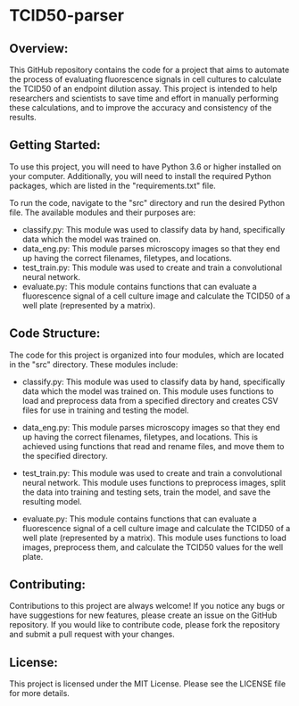 # TCID50-parser

## Overview:
This GitHub repository contains the code for a project that aims to automate the process of evaluating fluorescence signals in cell cultures to calculate the TCID50 of an endpoint dilution assay. This project is intended to help researchers and scientists to save time and effort in manually performing these calculations, and to improve the accuracy and consistency of the results.

## Getting Started:
To use this project, you will need to have Python 3.6 or higher installed on your computer. Additionally, you will need to install the required Python packages, which are listed in the "requirements.txt" file.

To run the code, navigate to the "src" directory and run the desired Python file. The available modules and their purposes are:

- classify.py: This module was used to classify data by hand, specifically data which the model was trained on.
- data_eng.py: This module parses microscopy images so that they end up having the correct filenames, filetypes, and locations.
- test_train.py: This module was used to create and train a convolutional neural network.
- evaluate.py: This module contains functions that can evaluate a fluorescence signal of a cell culture image and calculate the TCID50 of a well plate (represented by a matrix).

## Code Structure:
The code for this project is organized into four modules, which are located in the "src" directory. These modules include:

- classify.py: This module was used to classify data by hand, specifically data which the model was trained on. This module uses functions to load and preprocess data from a specified directory and creates CSV files for use in training and testing the model.

- data_eng.py: This module parses microscopy images so that they end up having the correct filenames, filetypes, and locations. This is achieved using functions that read and rename files, and move them to the specified directory.

- test_train.py: This module was used to create and train a convolutional neural network. This module uses functions to preprocess images, split the data into training and testing sets, train the model, and save the resulting model.

- evaluate.py: This module contains functions that can evaluate a fluorescence signal of a cell culture image and calculate the TCID50 of a well plate (represented by a matrix). This module uses functions to load images, preprocess them, and calculate the TCID50 values for the well plate.

## Contributing:
Contributions to this project are always welcome! If you notice any bugs or have suggestions for new features, please create an issue on the GitHub repository. If you would like to contribute code, please fork the repository and submit a pull request with your changes.

## License:
This project is licensed under the MIT License. Please see the LICENSE file for more details.
